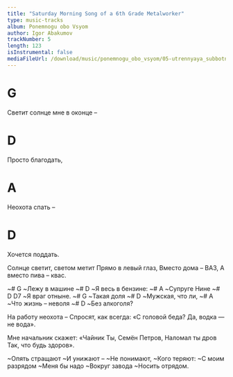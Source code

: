 ```yaml
---
title: "Saturday Morning Song of a 6th Grade Metalworker"
type: music-tracks
album: Ponemnogu obo Vsyom
author: Igor Abakumov
trackNumber: 5
length: 123
isInstrumental: false
mediaFileUrl: /download/music/ponemnogu_obo_vsyom/05-utrennyaya_subbotnyaya_pesnya_slesarya_6_razryada.mp3
---
```


#  G
Светит солнце мне в оконце –
#  D
Просто благодать,
# A
Неохота спать –
# D
Хочется поддать.

Солнце светит, светом метит
Прямо в левый глаз,
Вместо дома – ВАЗ, 
А вместо пива – квас.

~#          G
~Лежу в машине
~#             D
~Я весь в бензине:
~#         A
~Супруге Нине
~#          D    D7
~Я враг отныне.
~#       G
~Такая доля
~#           D
~Мужская, что ли,
~#               A
~Что жизнь – неволя
~#         D
~Без алкоголя?

На работу неохота –
Спросят, как всегда:
«С головой беда?
Да, водка — не вода».

Мне начальник скажет: «Чайник
Ты, Семён Петров,
Наломал ты дров
Так, что будь здоров».

~Опять стращают
~И унижают –
~Не понимают,
~Кого теряют:
~С моим разрядом
~Меня бы надо
~Вокруг завода
~Носить отрядом.


